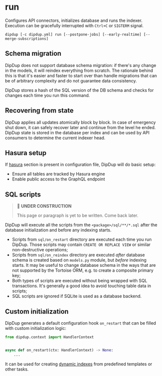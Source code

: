 # run

Configures API connectors, initializes database and runs the indexer. Execution can be gracefully interrupted with `Ctrl+C` or `SIGTERM` signal.

```shell
dipdup [-c dipdup.yml] run [--postpone-jobs] [--early-realtime] [--merge-subscriptions]
```

## Schema migration

DipDup does not support database schema migration: if there's any change in the models, it will reindex everything from scratch. The rationale behind this is that it's easier and faster to start over than handle migrations that can be of arbitrary complexity and do not guarantee data consistency.

DipDup stores a hash of the SQL version of the DB schema and checks for changes each time you run this command.

## Recovering from state

DipDup applies all updates atomically block by block. In case of emergency shut down, it can safely recover later and continue from the level he ended. DipDup state is stored in the database per index and can be used by API consumers to determine the current indexer head.

## Hasura setup

If [hasura](../config-reference/hasura.md) section is present in configuration file, DipDup will do basic setup:

* Ensure all tables are tracked by Hasura engine
* Enable public access to the GraphQL endpoint

## SQL scripts

> 🚧 **UNDER CONSTRUCTION**
>
> This page or paragraph is yet to be written. Come back later.

DipDup will execute all the scripts from the `<package>/sql/**/*.sql` after the database initialization and before any indexing starts.

* Scripts from `sql/on_restart` directory are executed each time you run DipDup. Those scripts may contain `CREATE OR REPLACE VIEW` or similar non-destructive operations;
* Scripts from `sql/on_reindex` directory are executed _after_ database schema is created based on `models.py` module, but _before_ indexing starts. It may be useful to change database schema in the ways that are not supported by the Tortoise ORM, e.g. to create a composite primary key;
* Both types of scripts are executed without being wrapped with SQL transactions. It's generally a good idea to avoid touching table data in scripts;
* SQL scripts are ignored if SQLite is used as a database backend.

## Custom initialization

DipDup generates a default configuration hook `on_restart` that can be filled with custom initialization logic:

```python
from dipdup.context import HandlerContext


async def on_restart(ctx: HandlerContext) -> None:
    ...
```

It can be used for creating [dynamic indexes](../config-reference/templates.md#dynamic-instances) from predefined templates or other tasks.
